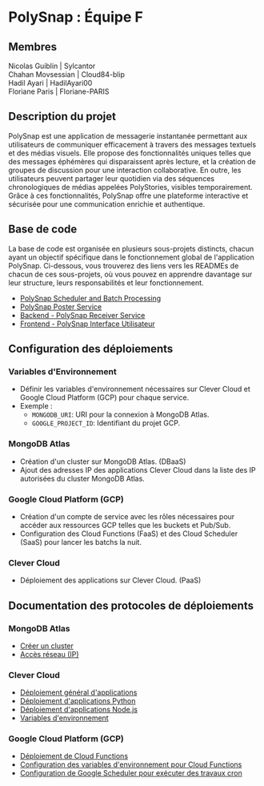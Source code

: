 # PolySnap : Équipe F

## Membres

Nicolas Guiblin | Sylcantor  
Chahan Movsessian | Cloud84-blip  
Hadil Ayari | HadilAyari00  
Floriane Paris | Floriane-PARIS  

## Description du projet

PolySnap est une application de messagerie instantanée permettant aux utilisateurs de communiquer efficacement à travers des messages textuels et des médias visuels. Elle propose des fonctionnalités uniques telles que des messages éphémères qui disparaissent après lecture, et la création de groupes de discussion pour une interaction collaborative. En outre, les utilisateurs peuvent partager leur quotidien via des séquences chronologiques de médias appelées PolyStories, visibles temporairement. Grâce à ces fonctionnalités, PolySnap offre une plateforme interactive et sécurisée pour une communication enrichie et authentique.

## Base de code

La base de code est organisée en plusieurs sous-projets distincts, chacun ayant un objectif spécifique dans le fonctionnement global de l'application PolySnap. Ci-dessous, vous trouverez des liens vers les READMEs de chacun de ces sous-projets, où vous pouvez en apprendre davantage sur leur structure, leurs responsabilités et leur fonctionnement.

- [PolySnap Scheduler and Batch Processing](./FaaS_GCP/Batch_with_scheduler/README.md)
- [PolySnap Poster Service](./PaaS_Clever_cloud/Backend/Poster/README.md)
- [Backend - PolySnap Receiver Service](./PaaS_Clever_cloud/Backend/Receiver/README.md)
- [Frontend - PolySnap Interface Utilisateur](./PaaS_Clever_cloud/Frontend/README.md)

## Configuration des déploiements

### Variables d'Environnement

- Définir les variables d'environnement nécessaires sur Clever Cloud et Google Cloud Platform (GCP) pour chaque service.
- Exemple : 
    - `MONGODB_URI`: URI pour la connexion à MongoDB Atlas.
    - `GOOGLE_PROJECT_ID`: Identifiant du projet GCP.

### MongoDB Atlas

- Création d'un cluster sur MongoDB Atlas. (DBaaS)
- Ajout des adresses IP des applications Clever Cloud dans la liste des IP autorisées du cluster MongoDB Atlas.

### Google Cloud Platform (GCP)

- Création d'un compte de service avec les rôles nécessaires pour accéder aux ressources GCP telles que les buckets et Pub/Sub.
- Configuration des Cloud Functions (FaaS) et des Cloud Scheduler (SaaS) pour lancer les batchs la nuit.

### Clever Cloud

- Déploiement des applications sur Clever Cloud. (PaaS)

## Documentation des protocoles de déploiements

### MongoDB Atlas

- [Créer un cluster](https://www.mongodb.com/docs/atlas/tutorial/create-new-cluster/)
- [Accès réseau (IP)](https://www.mongodb.com/docs/atlas/security/ip-access-list/)

### Clever Cloud

- [Déploiement général d'applications](https://www.clever-cloud.com/doc/deploy/application/)
- [Déploiement d'applications Python](https://www.clever-cloud.com/doc/deploy/application/python/python_apps/)
- [Déploiement d'applications Node.js](https://www.clever-cloud.com/doc/deploy/application/javascript/by-framework/nodejs/)
- [Variables d'environnement](https://www.clever-cloud.com/doc/develop/env-variables/)

### Google Cloud Platform (GCP)

- [Déploiement de Cloud Functions](https://cloud.google.com/functions/docs/deploy?hl=fr)
- [Configuration des variables d'environnement pour Cloud Functions](https://cloud.google.com/functions/docs/configuring/env-var?hl=fr)
- [Configuration de Google Scheduler pour exécuter des travaux cron](https://cloud.google.com/scheduler/docs/schedule-run-cron-job?hl=fr)

